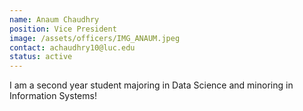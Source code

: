 ```yaml
---
name: Anaum Chaudhry 
position: Vice President
image: /assets/officers/IMG_ANAUM.jpeg
contact: achaudhry10@luc.edu
status: active
---
```


I am a second year student majoring in Data Science and minoring in Information Systems!
